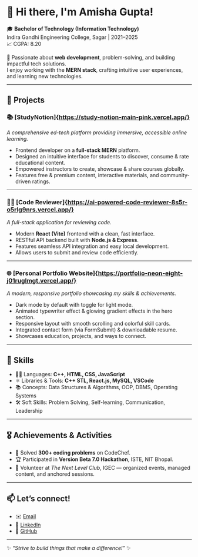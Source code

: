 # 👋 Hi there, I'm Amisha Gupta!

🎓 **Bachelor of Technology (Information Technology)**  
Indira Gandhi Engineering College, Sagar | 2021–2025  
📈 CGPA: 8.20

🌟 Passionate about **web development**, problem-solving, and building impactful tech solutions.  
I enjoy working with the **MERN stack**, crafting intuitive user experiences, and learning new technologies.

---

## 🚀 Projects

### 📚 [StudyNotion]{https://study-notion-main-pink.vercel.app/}
*A comprehensive ed-tech platform providing immersive, accessible online learning.*  
- Frontend developer on a **full-stack MERN** platform.
- Designed an intuitive interface for students to discover, consume & rate educational content.
- Empowered instructors to create, showcase & share courses globally.
- Features free & premium content, interactive materials, and community-driven ratings.

---

### 🧑‍💻 [Code Reviewer]{https://ai-powered-code-reviewer-8s5r-o5rlg9nrs.vercel.app/}  
*A full-stack application for reviewing code.*  
- Modern **React (Vite)** frontend with a clean, fast interface.
- RESTful API backend built with **Node.js & Express**.
- Features seamless API integration and easy local development.
- Allows users to submit and review code efficiently.

---

### 🌐 [Personal Portfolio Website]{https://portfolio-neon-eight-j01ruglmgt.vercel.app/}
*A modern, responsive portfolio showcasing my skills & achievements.*  
- Dark mode by default with toggle for light mode.
- Animated typewriter effect & glowing gradient effects in the hero section.
- Responsive layout with smooth scrolling and colorful skill cards.
- Integrated contact form (via FormSubmit) & downloadable resume.
- Showcases education, projects, and ways to connect.

---


## 📖 Skills

- 👩‍💻 Languages: **C++, HTML, CSS, JavaScript**
- ⚛️ Libraries & Tools: **C++ STL, React.js, MySQL, VSCode**
- 📚 Concepts: Data Structures & Algorithms, OOP, DBMS, Operating Systems
- 🛠️ Soft Skills: Problem Solving, Self-learning, Communication, Leadership

---

## 🎖️ Achievements & Activities

- 🧠 Solved **300+ coding problems** on CodeChef.
- 🏆 Participated in **Version Beta 7.0 Hackathon**, ISTE, NIT Bhopal.
- 🎤 Volunteer at *The Next Level Club*, IGEC — organized events, managed content, and anchored sessions.

---

## 📫 Let’s connect!

- ✉️ [Email](mailto:amishagupta131@gmail.com)
- 💼 [LinkedIn](https://www.linkedin.com/in/amigupta2002)
- 🔗 [GitHub](https://github.com/amishagupta19)

---

✨ *“Strive to build things that make a difference!”* ✨

